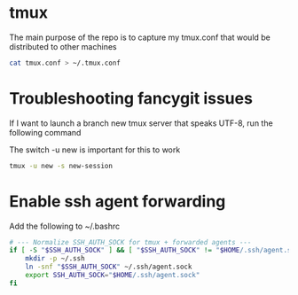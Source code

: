 # tmux

The main purpose of the repo is to capture my tmux.conf that would be distributed to other machines

```bash
cat tmux.conf > ~/.tmux.conf
```

# Troubleshooting fancygit issues 

If I want to launch a branch new tmux server that speaks UTF-8, run the following command 

The switch -u new is important for this to work
```bash 
tmux -u new -s new-session
```

# Enable ssh agent forwarding 

Add the following to ~/.bashrc

```bash
# --- Normalize SSH_AUTH_SOCK for tmux + forwarded agents ---
if [ -S "$SSH_AUTH_SOCK" ] && [ "$SSH_AUTH_SOCK" != "$HOME/.ssh/agent.sock" ]; then
    mkdir -p ~/.ssh
    ln -snf "$SSH_AUTH_SOCK" ~/.ssh/agent.sock
    export SSH_AUTH_SOCK="$HOME/.ssh/agent.sock"
fi

```
